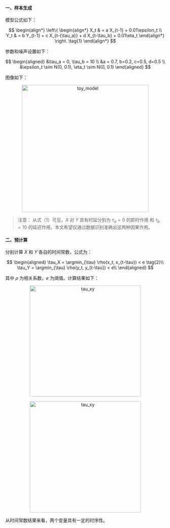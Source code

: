 #### 一、样本生成

模型公式如下：

$$
\begin{align*}
    \left\{
        \begin{align*}
            X_t & = a X_{t-1} + 0.01\epsilon_t \\
            Y_t & = b Y_{t-1} + c X_{t-{\tau_a}} + d X_{t-\tau_b} + 0.01\eta_t
        \end{align*}
    \right.
    \tag{1}
\end{align*}
$$

参数和噪声设置如下：

$$
\begin{aligned}
    &\tau_a = 0, \tau_b = 10 \\
    &a = 0.7, b=0.2, c=0.5, d=0.5 \\
    &\epsilon_t \sim N(0, 0.1), \eta_t \sim N(0, 0.1)
\end{aligned}
$$

图像如下：

<p align="center">
    <img src="fig/xy_series.png" alt="toy_model" width="400"/>
</p>


> 注意：
> 从式（1）可见，$X$ 对 $Y$ 具有时延分别为 $\tau_a=0$ 的即时作用 和 $\tau_b=10$ 的延迟作用。本文希望仅通过数据识别准确出这两种因果作用。  

#### 二、预计算

分别计算 $X$ 和 $Y$ 各自的时间常数，公式为：

$$
\begin{aligned}  
    \tau_X = \argmin_{\tau} \rho(x_t, x_{t-\tau}) < e \tag{2}\\
    \tau_Y = \argmin_{\tau} \rho(y_t, y_{t-\tau}) < e\\
\end{aligned}
$$

其中 $\rho$ 为相关系数，$e$ 为阈值。计算结果如下：

<p align="center">
    <img src="fig/tau_x.png" alt="tau_xy" width="350"/>
</p>

<p align="center">
    <img src="fig/tau_y.png" alt="tau_xy" width="350"/>
</p>

从时间常数结果来看，两个变量具有一定的时序性。